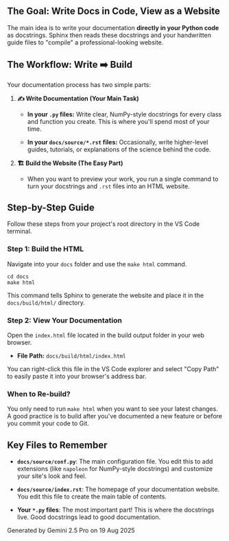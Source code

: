 ## The Goal: Write Docs in Code, View as a Website

The main idea is to write your documentation **directly in your Python code** as docstrings. Sphinx then reads these docstrings and your handwritten guide files to "compile" a professional-looking website.

## The Workflow: Write ➡️ Build

Your documentation process has two simple parts:

1. **✍️ Write Documentation (Your Main Task)**
    
    - **In your `.py` files:** Write clear, NumPy-style docstrings for every class and function you create. This is where you'll spend most of your time.
        
    - **In your `docs/source/*.rst` files:** Occasionally, write higher-level guides, tutorials, or explanations of the science behind the code.
        
2. **🏗️ Build the Website (The Easy Part)**
    
    - When you want to preview your work, you run a single command to turn your docstrings and `.rst` files into an HTML website.
        

## Step-by-Step Guide

Follow these steps from your project's root directory in the VS Code terminal.

### Step 1: Build the HTML

Navigate into your `docs` folder and use the `make html` command.

```
cd docs
make html
```

This command tells Sphinx to generate the website and place it in the `docs/build/html/` directory.

### Step 2: View Your Documentation

Open the `index.html` file located in the build output folder in your web browser.

- **File Path:** `docs/build/html/index.html`
    

You can right-click this file in the VS Code explorer and select "Copy Path" to easily paste it into your browser's address bar.

### When to Re-build?

You only need to run `make html` when you want to see your latest changes. A good practice is to build after you've documented a new feature or before you commit your code to Git.

## Key Files to Remember

- **`docs/source/conf.py`**: The main configuration file. You edit this to add extensions (like `napoleon` for NumPy-style docstrings) and customize your site's look and feel.
    
- **`docs/source/index.rst`**: The homepage of your documentation website. You edit this file to create the main table of contents.
    
- **Your `*.py` files**: The most important part! This is where the docstrings live. Good docstrings lead to good documentation.

Generated by Gemini 2.5 Pro on 19 Aug 2025